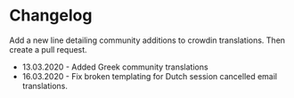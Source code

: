 # Changelog

Add a new line detailing community additions to crowdin translations. Then create a pull request.

* 13.03.2020 - Added Greek community translations
* 16.03.2020 - Fix broken templating for Dutch session cancelled email translations.
